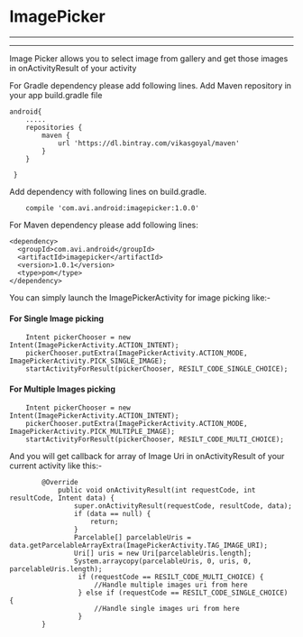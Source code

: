 # ImagePicker
------------------
------------------

Image Picker allows you to select image from gallery and 
get those images in onActivityResult of your activity 



For Gradle dependency please add following lines.
Add Maven repository in your app build.gradle file

    android{
        .....
        repositories {
            maven {
                url 'https://dl.bintray.com/vikasgoyal/maven'
            }
        }

     }

Add dependency with following lines on build.gradle.

        compile 'com.avi.android:imagepicker:1.0.0'


For Maven dependency please add following lines:

    <dependency>
      <groupId>com.avi.android</groupId>
      <artifactId>imagepicker</artifactId>
      <version>1.0.1</version>
      <type>pom</type>
    </dependency>
    
You can simply launch the ImagePickerActivity for image picking like:-

<h4><b>For Single Image picking</b></h4>
 
        Intent pickerChooser = new Intent(ImagePickerActivity.ACTION_INTENT);
        pickerChooser.putExtra(ImagePickerActivity.ACTION_MODE, ImagePickerActivity.PICK_SINGLE_IMAGE);
        startActivityForResult(pickerChooser, RESILT_CODE_SINGLE_CHOICE);
        
<h4><b>For Multiple Images picking</b></h4>
 
        Intent pickerChooser = new Intent(ImagePickerActivity.ACTION_INTENT);
        pickerChooser.putExtra(ImagePickerActivity.ACTION_MODE, ImagePickerActivity.PICK_MULTIPLE_IMAGE);
        startActivityForResult(pickerChooser, RESILT_CODE_MULTI_CHOICE);
        
        
And you will get callback for array of Image Uri in onActivityResult of your current activity like this:-
     
            @Override
                public void onActivityResult(int requestCode, int resultCode, Intent data) {
                    super.onActivityResult(requestCode, resultCode, data);
                    if (data == null) {
                        return;
                    }
                    Parcelable[] parcelableUris = data.getParcelableArrayExtra(ImagePickerActivity.TAG_IMAGE_URI);
                    Uri[] uris = new Uri[parcelableUris.length];
                    System.arraycopy(parcelableUris, 0, uris, 0, parcelableUris.length);
                     if (requestCode == RESILT_CODE_MULTI_CHOICE) {
                         //Handle multiple images uri from here
                     } else if (requestCode == RESILT_CODE_SINGLE_CHOICE) {
                         //Handle single images uri from here
                     }
            }
